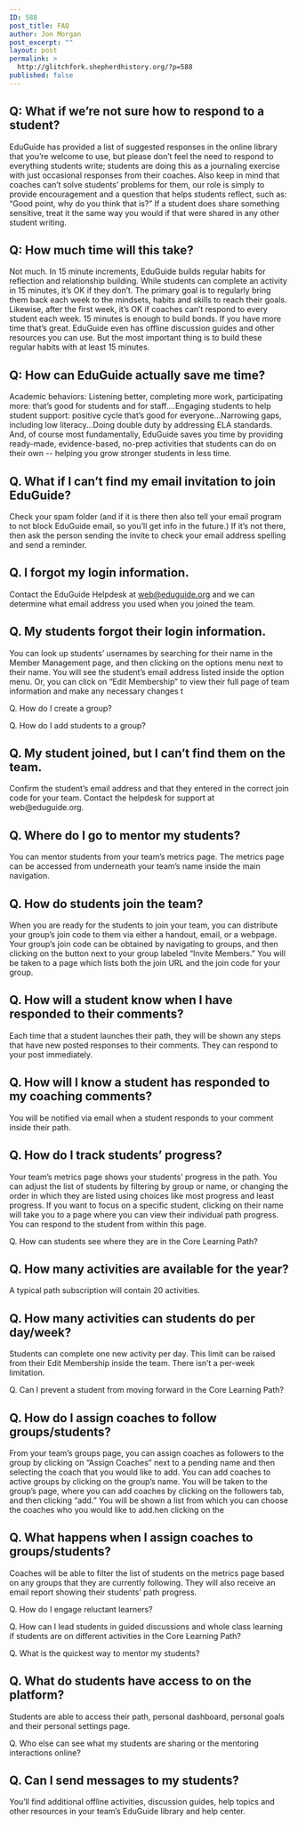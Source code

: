 ```yaml
---
ID: 588
post_title: FAQ
author: Jon Morgan
post_excerpt: ""
layout: post
permalink: >
  http://glitchfork.shepherdhistory.org/?p=588
published: false
---
```

<h2>Q: What if we’re not sure how to respond to a student?</h2>
<p>EduGuide has provided a list of suggested responses in the online library that you’re welcome to use, but please don’t feel the need to respond to everything students write; students are doing this as a journaling exercise with just occasional responses from their coaches. Also keep in mind that coaches can’t solve students’ problems for them, our role is simply to provide encouragement and a question that helps students reflect, such as: “Good point, why do you think that is?” If a student does share something sensitive, treat it the same way you would if that were shared in any other student writing.</p>
<h2>Q: How much time will this take? </h2>
<p>Not much. In 15 minute increments, EduGuide builds regular habits for reflection and relationship building. While students can complete an activity in 15 minutes, it’s OK if they don’t. The primary goal is to regularly bring them back each week to the mindsets, habits and skills to reach their goals. Likewise, after the first week, it’s OK if coaches can’t respond to every student each week. 15 minutes is enough to build bonds. If you have more time that’s great. EduGuide even has offline discussion guides and other resources you can use. But the most important thing is to build these regular habits with at least 15 minutes.</p>
<h2>Q: How can EduGuide actually save me time?</h2>
<p>Academic behaviors: Listening better, completing more work, participating more: that’s good for students and for staff….Engaging students to help student support: positive cycle that’s good for everyone...Narrowing gaps, including low literacy...Doing double duty by addressing ELA standards. And, of course most fundamentally, EduGuide saves you time by providing ready-made, evidence-based, no-prep activities that students can do on their own -- helping you grow stronger students in less time.</p>
<h2>Q. What if I can’t find my email invitation to join EduGuide?</h2>
<p>Check your spam folder (and if it is there then also tell your email program to not block EduGuide email, so you’ll get info in the future.) If it’s not there, then ask the person sending the invite to check your email address spelling and send a reminder.</p>
<h2>Q. I forgot my login information.</h2>
<p>Contact the EduGuide Helpdesk at <a href="mailto:web@eduguide.org">web@eduguide.org</a> and we can determine what email address you used when you joined the team.</p>
<h2>Q. My students forgot their login information.</h2>
<p>You can look up students’ usernames by searching for their name in the Member Management page, and then clicking on the options menu next to their name. You will see the student’s email address listed inside the option menu. Or, you can click on “Edit Membership” to view their full page of team information and make any necessary changes t</p>
<p></p>
<p>Q. How do I create a group?</p>
<p></p>
<p>Q. How do I add students to a group?</p>
<p></p>
<h2>Q. My student joined, but I can’t find them on the team.</h2>
<p>Confirm the student’s email address and that they entered in the correct join code for your team. Contact the helpdesk for support at web@eduguide.org.</p>
<h2>Q. Where do I go to mentor my students?</h2>
<p>You can mentor students from your team’s metrics page. The metrics page can be accessed from underneath your team’s name inside the main navigation.</p>
<h2>Q. How do students join the team?</h2>
<p>When you are ready for the students to join your team, you can distribute your group’s join code to them via either a handout, email, or a webpage. Your group’s join code can be obtained by navigating to groups, and then clicking on the button next to your group labeled “Invite Members.” You will be taken to a page which lists both the join URL and the join code for your group.</p>
<h2>Q. How will a student know when I have responded to their comments?</h2>
<p>Each time that a student launches their path, they will be shown any steps that have new posted responses to their comments. They can respond to your post immediately. </p>
<h2>Q. How will I know a student has responded to my coaching comments?</h2>
<p>You will be notified via email when a student responds to your comment inside their path.</p>
<h2>Q. How do I track students’ progress?</h2>
<p>Your team’s metrics page shows your students’ progress in the path. You can adjust the list of students by filtering by group or name, or changing the order in which they are listed using choices like most progress and least progress. If you want to focus on a specific student, clicking on their name will take you to a page where you can view their individual path progress. You can respond to the student from within this page.</p>
<p></p>
<p>Q. How can students see where they are in the Core Learning Path?</p>
<p></p>
<h2>Q. How many activities are available for the year?</h2>
<p>A typical path subscription will contain 20 activities.</p>
<h2>Q. How many activities can students do per day/week?</h2>
<p>Students can complete one new activity per day. This limit can be raised from their Edit Membership inside the team. There isn’t a per-week limitation.</p>
<p></p>
<p>Q. Can I prevent a student from moving forward in the Core Learning Path?</p>
<h2>Q. How do I assign coaches to follow groups/students?</h2>
<p>From your team’s groups page, you can assign coaches as followers to the group by clicking on “Assign Coaches” next to a pending name and then selecting the coach that you would like to add. You can add coaches to active groups by clicking on the group’s name. You will be taken to the group’s page, where you can add coaches by clicking on the followers tab, and then clicking “add.” You will be shown a list from which you can choose the coaches who you would like to add.hen clicking on the </p>
<h2>Q. What happens when I assign coaches to groups/students?</h2>
<p>Coaches will be able to filter the list of students on the metrics page based on any groups that they are currently following. They will also receive an email report showing their students’ path progress.</p>
<p></p>
<p>Q. How do I engage reluctant learners?</p>
<p>Q. How can I lead students in guided discussions and whole class learning if students are on different activities in the Core Learning Path?</p>
<p></p>
<p>Q. What is the quickest way to mentor my students?</p>
<p></p>
<h2>Q. What do students have access to on the platform?</h2>
<p>Students are able to access their path, personal dashboard, personal goals and their personal settings page.</p>
<p></p>
<p>Q. Who else can see what my students are sharing or the mentoring interactions online?</p>
<p></p>
<h2>Q. Can I send messages to my students? </h2>
<p>You’ll find additional offline activities, discussion guides, help topics and other resources in your team’s EduGuide library and help center. </p>
<p></p>